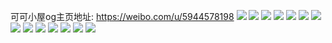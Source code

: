 可可小屋og主页地址: https://weibo.com/u/5944578198 
![](https://wx4.sinaimg.cn/mw2000/006uiQlwly1h94uv7r8l5j31kw1kw7wh.jpg) 
![](https://wx4.sinaimg.cn/mw2000/006uiQlwly1h94uvbcfbwj32c0340qv8.jpg) 
![](https://wx4.sinaimg.cn/mw2000/006uiQlwly1h7qvbqxbw8j30zk1behbd.jpg) 
![](https://wx4.sinaimg.cn/mw2000/006uiQlwly1h7qvcjssk9j32c0340qv9.jpg) 
![](https://wx4.sinaimg.cn/mw2000/006uiQlwly1h7adbwodl3j30u00u0q90.jpg) 
![](https://wx4.sinaimg.cn/mw2000/006uiQlwly1h7adbxepzxj30u00u0q4c.jpg) 
![](https://wx4.sinaimg.cn/mw2000/006uiQlwly1h7adby4jxjj30u00u078b.jpg) 
![](https://wx4.sinaimg.cn/mw2000/006uiQlwly1h7adbvmmpmj30u00u078y.jpg) 
![](https://wx4.sinaimg.cn/mw2000/006uiQlwly1h6dg761g00j30u01hc78t.jpg) 
![](https://wx4.sinaimg.cn/mw2000/006uiQlwly1h590360jcqj30u00u0afr.jpg) 
![](https://wx4.sinaimg.cn/mw2000/006uiQlwly1h59036x9w4j30u00u07b2.jpg) 
![](https://wx4.sinaimg.cn/mw2000/006uiQlwly1h52ooqawlij30u013l0xe.jpg) 
![](https://wx4.sinaimg.cn/mw2000/006uiQlwly1h1e2t8p0q5j30u0140wkr.jpg) 
![](https://wx4.sinaimg.cn/mw2000/006uiQlwly1h1e2p5azfaj30u00u044a.jpg) 
